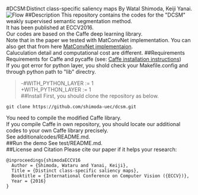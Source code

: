 #DCSM:Distinct class-specific saliency maps
By Watal Shimoda, Keiji Yanai.
![Flow](https://github.com/shimoda-uec/dcrm/blob/master/process.png "flow")
##Description
This repository contains the codes for the "DCSM" weakly supervised semantic segmentation method.  
It has been published at ECCV2016.  
Our codes are based on the Caffe deep learning library.  
Note that in the paper we tested with MatConvNet implementation.
You can also get that from here [MatConvNet implementaion](https://github.com/shimoda-uec/mat_dcsm).  
Caluculation detail and computational cost are different.
##Requirements
Requirements for Caffe and pycaffe (see: [Caffe installation instructions](http://caffe.berkeleyvision.org/))  
If you got error for python layer, you shold check your Makefile.config and through python path to "lib" directry.  
>-#WITH_PYTHON_LAYER := 1  
>+WITH_PYTHON_LAYER := 1  
##Install
First, you should clone the repository as below.  
```
git clone https://github.com/shimoda-uec/dcsm.git
```

You need to compile the modified Caffe library.  
If you compile Caffe in own repository, you should locate our additional codes to your own Caffe library precisely.  
See additionalcodes/README.md.  
##Run the demo
See test/README.md.  
##License and Citation
Please cite our paper if it helps your research:
```
@inproceedings{shimodaECCV16  
  Author = {Shimoda, Wataru and Yanai, Keiji},  
  Title = {Distinct class-specific saliency maps},  
  Booktitle = {International Conference on Computer Vision ({ECCV})},  
  Year = {2016}  
}  
```

